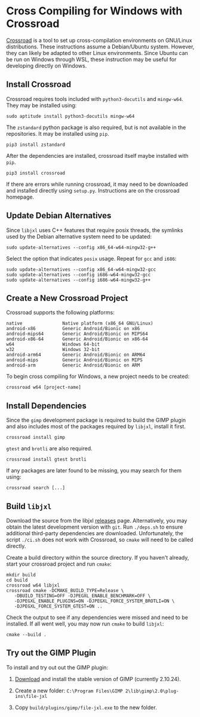 # Cross Compiling for Windows with Crossroad

[Crossroad](https://pypi.org/project/crossroad/) is a tool to set up cross-compilation environments on GNU/Linux distributions.  These instructions assume a Debian/Ubuntu system.  However, they can likely be adapted to other Linux environments.  Since Ubuntu can be run on Windows through WSL, these instruction may be useful for developing directly on Windows.

## Install Crossroad

Crossroad requires tools included with `python3-docutils` and `mingw-w64`.  They may be installed using:

    sudo aptitude install python3-docutils mingw-w64

The `zstandard` python package is also required, but is not available in the repositories.  It may be installed using `pip`.

    pip3 install zstandard

After the dependencies are installed, crossroad itself maybe installed with `pip`.

    pip3 install crossroad

If there are errors while running crossroad, it may need to be downloaded and installed directly using `setup.py`.  Instructions are on the crossroad homepage.

## Update Debian Alternatives

Since `libjxl` uses C++ features that require posix threads, the symlinks used by the Debian alternative system need to be updated:

    sudo update-alternatives --config x86_64-w64-mingw32-g++

Select the option that indicates `posix` usage.  Repeat for `gcc` and `i686`:

    sudo update-alternatives --config x86_64-w64-mingw32-gcc
    sudo update-alternatives --config i686-w64-mingw32-gcc
    sudo update-alternatives --config i686-w64-mingw32-g++

## Create a New Crossroad Project

Crossroad supports the following platforms:

    native               Native platform (x86_64 GNU/Linux)
    android-x86          Generic Android/Bionic on x86
    android-mips64       Generic Android/Bionic on MIPS64
    android-x86-64       Generic Android/Bionic on x86-64
    w64                  Windows 64-bit
    w32                  Windows 32-bit
    android-arm64        Generic Android/Bionic on ARM64
    android-mips         Generic Android/Bionic on MIPS
    android-arm          Generic Android/Bionic on ARM

To begin cross compiling for Windows, a new project needs to be created:

    crossroad w64 [project-name]

## Install Dependencies

Since the `gimp` development package is required to build the GIMP plugin and also includes most of the packages required by `libjxl`, install it first.

    crossroad install gimp

`gtest` and `brotli` are also required.

    crossroad install gtest brotli

If any packages are later found to be missing, you may search for them using:

    crossroad search [...]

## Build `libjxl`

Download the source from the libjxl [releases](https://github.com/libjxl/libjxl/releases) page.  Alternatively, you may obtain the latest development version with `git`.  Run `./deps.sh` to ensure additional third-party dependencies are downloaded.  Unfortunately, the script `./ci.sh` does not work with Crossroad, so `cmake` will need to be called directly.

Create a build directory within the source directory.  If you haven't already, start your crossroad project and run `cmake`:
```
mkdir build
cd build
crossroad w64 libjxl
crossroad cmake -DCMAKE_BUILD_TYPE=Release \
   -DBUILD_TESTING=OFF -DJPEGXL_ENABLE_BENCHMARK=OFF \
   -DJPEGXL_ENABLE_PLUGINS=ON -DJPEGXL_FORCE_SYSTEM_BROTLI=ON \
   -DJPEGXL_FORCE_SYSTEM_GTEST=ON ..
```

Check the output to see if any dependencies were missed and need to be installed.  If all went well, you may now run `cmake` to build `libjxl`:

    cmake --build .

## Try out the GIMP Plugin

To install and try out out the GIMP plugin:

1. [Download](https://www.gimp.org/downloads/) and install the stable version of GIMP (currently 2.10.24).

2. Create a new folder: `C:\Program Files\GIMP 2\lib\gimp\2.0\plug-ins\file-jxl`

3. Copy `build/plugins/gimp/file-jxl.exe` to the new folder.
